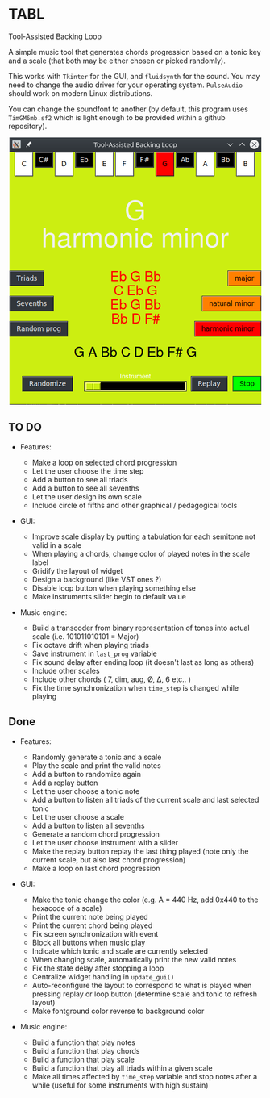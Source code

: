 # TABL
Tool-Assisted Backing Loop

A simple music tool that generates chords progression based on a tonic key and a scale (that both may be either chosen or picked randomly).

This works with `Tkinter` for the GUI, and `fluidsynth` for the sound. You may need to change the audio driver for your operating system. `PulseAudio` should work on modern Linux distributions. 

You can change the soundfont to another (by default, this program uses `TimGM6mb.sf2` which is light enough to be provided within a github repository).

<p align="center">
  <img src="./gui.png" />
</p>

## TO DO

* Features:
    * Make a loop on selected chord progression
    * Let the user choose the time step
    * Add a button to see all triads
    * Add a button to see all sevenths
    * Let the user design its own scale
    * Include circle of fifths and other graphical / pedagogical tools
    
* GUI:
    * Improve scale display by putting a tabulation for each semitone not valid in a scale
    * When playing a chords, change color of played notes in the scale label
    * Gridify the layout of widget
    * Design a background (like VST ones ?)
    * Disable loop button when playing something else
    * Make instruments slider begin to default value
    
* Music engine:
    * Build a transcoder from binary representation of tones into actual scale (i.e. 101011010101 = Major)
    * Fix octave drift when playing triads
    * Save instrument in `last_prog` variable
    * Fix sound delay after ending loop (it doesn't last as long as others)
    * Include other scales
    * Include other chords ( 7, dim, aug, Ø, Δ, 6 etc.. )
    * Fix the time synchronization when `time_step` is changed while playing

## Done

* Features:
    * Randomly generate a tonic and a scale
    * Play the scale and print the valid notes
    * Add a button to randomize again
    * Add a replay button
    * Let the user choose a tonic note
    * Add a button to listen all triads of the current scale and last selected tonic
    * Let the user choose a scale
    * Add a button to listen all sevenths
    * Generate a random chord progression
    * Let the user choose instrument with a slider
    * Make the replay button replay the last thing played (note only the current scale, but also last chord progression)
    * Make a loop on last chord progression

* GUI:
    * Make the tonic change the color (e.g. A = 440 Hz, add 0x440 to the hexacode of a scale)
    * Print the current note being played
    * Print the current chord being played
    * Fix screen synchronization with event
    * Block all buttons when music play
    * Indicate which tonic and scale are currently selected
    * When changing scale, automatically print the new valid notes
    * Fix the state delay after stopping a loop
    * Centralize widget handling in `update_gui()`
    * Auto-reconfigure the layout to correspond to what is played when pressing replay or loop button (determine scale and tonic to refresh layout)
    * Make fontground color reverse to background color
    
* Music engine:
    * Build a function that play notes
    * Build a function that play chords
    * Build a function that play scale
    * Build a function that play all triads within a given scale
    * Make all times affected by `time_step` variable and stop notes after a while (useful for some instruments with high sustain)
